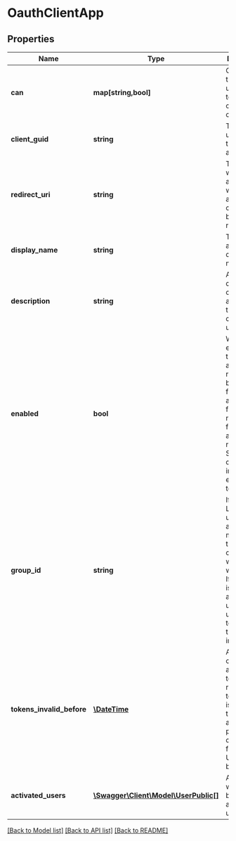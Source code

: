 # OauthClientApp

## Properties
Name | Type | Description | Notes
------------ | ------------- | ------------- | -------------
**can** | **map[string,bool]** | Operations the current user is able to perform on this object | [optional] 
**client_guid** | **string** | The globally unique id of this application | [optional] 
**redirect_uri** | **string** | The uri with which this application will receive an auth code by browser redirect. | [optional] 
**display_name** | **string** | The application&#39;s display name | [optional] 
**description** | **string** | A description of the application that will be displayed to users | [optional] 
**enabled** | **bool** | When enabled is true, OAuth2 and API requests will be accepted from this app. When false, all requests from this app will be refused. Setting disabled invalidates existing tokens. | [optional] 
**group_id** | **string** | If set, only Looker users who are members of this group can use this web app with Looker. If group_id is not set, any Looker user may use this app to access this Looker instance | [optional] 
**tokens_invalid_before** | [**\DateTime**](\DateTime.md) | All auth codes, access tokens, and refresh tokens issued for this application prior to this date-time for ALL USERS will be invalid. | [optional] 
**activated_users** | [**\Swagger\Client\Model\UserPublic[]**](UserPublic.md) | All users who have been activated to use this app | [optional] 

[[Back to Model list]](../README.md#documentation-for-models) [[Back to API list]](../README.md#documentation-for-api-endpoints) [[Back to README]](../README.md)


